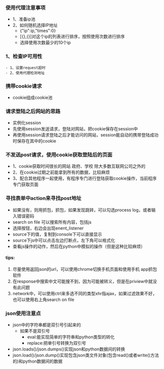 ### 使用代理注意事项
- 1、准备ip池
- 2、如何随机选择IP地址
  - {"ip":ip,"times":0}
  - [{},{}]对这个ip的列表进行排序，按照使用次数进行排序
  - 选择使用次数最少的10个ip
### 1、检查IP可用性
    - 1、设置request超时
    - 2、使用代理检测地址

### 携带cookie请求
  - cookie组成cookie池

### 请求登陆之后网站的思路
  - 实例化session
  - 先使用session发送请求，登陆对网站，把cookie保存在session中
  - 再使用session请求登陆之后才能访问的网站，session能自动的携带登陆成功时保存在其中的cookie

### 不发送post请求，使用cookie获取登陆后的页面
  - 1、cookie获取时间很长的网站 政府、学校 除大多数互联网公司之外的
  - 2、在cookie过期之前能拿到所有的数据，比较麻烦
  - 3、配合其他程序一起使用，有程序专门进行登陆获取cookie操作，当前程序专门获取页面

### 寻找表单中action来寻找post地址
   - 如果没有，则用抓包，抓包，如果发现跳转，可以勾选process log，或者输入错误密码
   - search on file 可以搜索所有内容，包括js
   - 选择按钮，右边会出现enent_listener
   - source下的值，复制到console下可以直接显示
   - source下js中可以点击左边打断点，左下角可以格式化
   - 查看js操作的动作，然后在python中模拟的操作（但是这种比较麻烦）

#### tips:
  1. 尽量使用返回json的url，可以使用chrome切换手机页面和使用手机
  app抓包软件
  2. 在response中搜索中文可能搜不到，因为可能被转义，但是在priview中就没有此问题
  3. network中，可以使用ctrl来多选不同的类型xhr指ajax，如果过滤效果不好，也可以使用右上角search on file

### json使用注意点
  - json中的字符串都是双引号引起来的
    - 如果不是双引号
      - eval:能实现简单的字符串和python类型的转化
      - replace:把单引号转换为双引号
  - json.loads()/json.dumps()实现json和python数据间的转换
  - json.load()/json.dump()实现包含json类文件对象(包含read()或者write()方法的)和python数据间的数据     